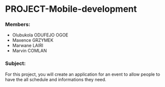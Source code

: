 # PROJECT-Mobile-development

### Members:
- Olubukola ODUFEJO OGOE
- Maxence GRZYMEK
- Marwane LAIRI
- Marvin COMLAN


### Subject:
For this project, you will create an application for an event to allow people to have the all schedule and informations they need. 
